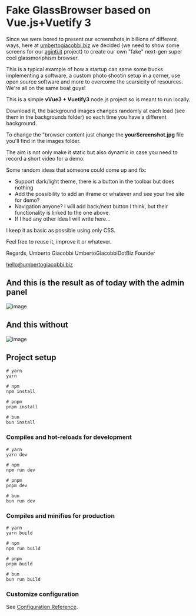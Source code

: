 # Fake GlassBrowser based on Vue.js+Vuetify 3
Since we were bored to present our screenshots in billions of different ways, here at [umbertogiacobbi.biz](https://umbertogiacobbi.biz) we decided (we need to show some screens for our [aginti.it](https://aginti.it) project) to create our own "fake" next-gen super cool glassmoriphism browser.

This is a typical example of how a startup can same some bucks implementing a software, a custom photo shootin setup in a corner, use open source software and more to overcome the scarsicity of resources. We're all on the same boat guys!

This is a simple **vVue3 + Vuetify3** node.js project so is meant to run locally.

Download it, the background images changes randomly at each load (see them in the backgrounds folder) so each time you have a different background.

To change the "browser content just change the **yourScreenshot.jpg** file you'll find in the images folder.

The aim is not only make it static but also dynamic in case you need to record a short video for a demo.

Some random ideas that someone could come up and fix:

 - Support dark/light theme, there is a button in the toolbar but does nothing
 - Add the possibility to add an iframe or whatever and see your live site for demo?
 - Navigation anyone? I will add back/next button I think, but their functionality is linked to the one above.
 - If I had any other idea I will write here...

I keep it as basic as possible using only CSS.

Feel free to reuse it, improve it or whatever.

Regards, Umberto Giacobbi
UmbertoGiacobbiDotBiz Founder

hello@umbertogiacobbi.biz

## And this is the result as of today with the admin panel
![image](https://github.com/umbertotechnopreneur/glassBrowser/assets/12001165/7fc8ad34-37c5-4794-8df2-863ec2aaf6b4)
## And this without
![image](https://github.com/umbertotechnopreneur/glassBrowser/assets/12001165/36cf1073-dc7f-41ab-a078-712481117aca)

## Project setup

```
# yarn
yarn

# npm
npm install

# pnpm
pnpm install

# bun
bun install
```

### Compiles and hot-reloads for development

```
# yarn
yarn dev

# npm
npm run dev

# pnpm
pnpm dev

# bun
bun run dev
```

### Compiles and minifies for production

```
# yarn
yarn build

# npm
npm run build

# pnpm
pnpm build

# bun
bun run build
```

### Customize configuration

See [Configuration Reference](https://vitejs.dev/config/).
